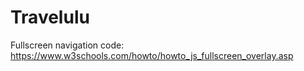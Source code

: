 # Travelulu

Fullscreen navigation code: 
https://www.w3schools.com/howto/howto_js_fullscreen_overlay.asp
